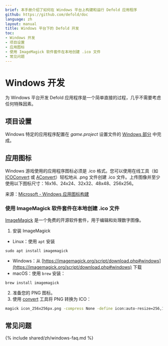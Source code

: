 ```yaml
---
brief: 本手册介绍了如何在 Windows 平台上构建和运行 Defold 应用程序
github: https://github.com/defold/doc
language: zh
layout: manual
title: Windows 平台下的 Defold 开发
toc:
- Windows 开发
- 项目设置
- 应用图标
- 使用 ImageMagick 软件套件在本地创建 .ico 文件
- 常见问题
---
```


# Windows 开发

为 Windows 平台开发 Defold 应用程序是一个简单直接的过程，几乎不需要考虑任何特殊因素。

## 项目设置

Windows 特定的应用程序配置在 *game.project* 设置文件的 [Windows 部分](/zh/manuals/project-settings/#windows) 中完成。

## 应用图标

Windows 游戏使用的应用程序图标必须是 .ico 格式。您可以使用在线工具（如 [ICOConvert](https://www.icoconverter.com/) 或 [AConvert](https://www.aconvert.com/icon/png-to-ico/)）轻松地从 .png 文件创建 .ico 文件。上传图像并至少使用以下图标尺寸：16x16、24x24、32x32、48x48、256x256。

来源：[Microsoft - Windows 应用图标构建](https://learn.microsoft.com/en-us/windows/apps/design/style/iconography/app-icon-construction#icon-sizes-win32)

### 使用 ImageMagick 软件套件在本地创建 .ico 文件
[ImageMagick](https://www.imagemagick.org/) 是一个免费的开源软件套件，用于编辑和处理数字图像。

1. 安装 ImageMagick
  * Linux：使用 `apt` 安装
```
sudo apt install imagemagick
```
  * Windows：从 [https://imagemagick.org/script/download.php#windows](https://imagemagick.org/script/download.php#windows) 下载
  * macOS：使用 `brew` 安装：
```
brew install imagemagick
```

2. 准备您的 PNG 图标。
3. 使用 [convert](https://www.imagemagick.org/script/convert.php) 工具将 PNG 转换为 ICO：
```bash
magick icon_256x256px.png -compress None -define icon:auto-resize=256,128,96,64,48,32,24,16 favicon.ico
```

## 常见问题
{% include shared/zh/windows-faq.md %}